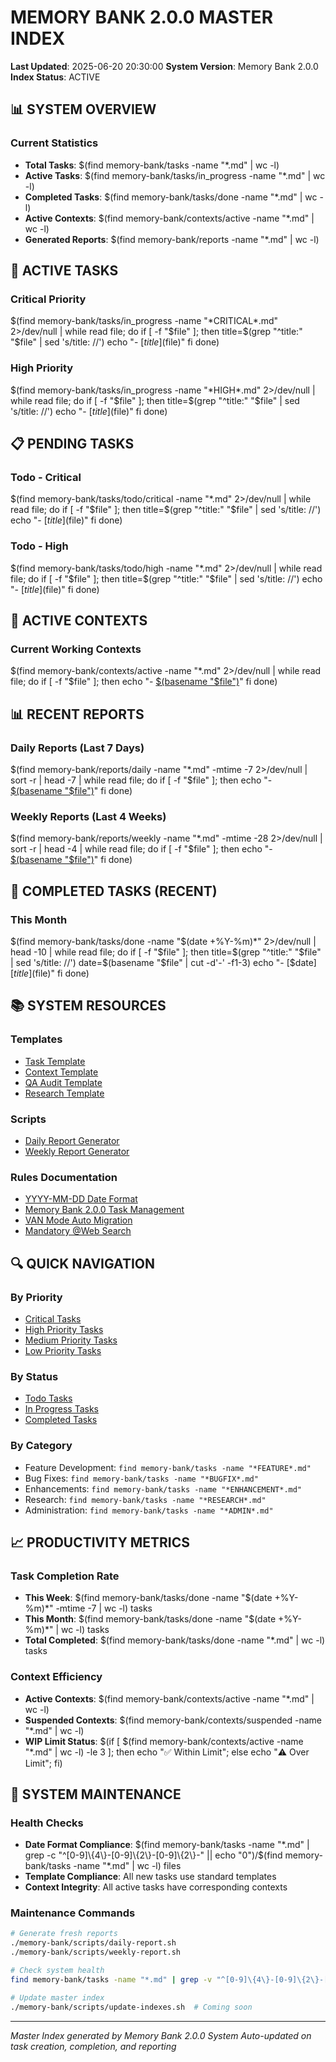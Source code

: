 # MEMORY BANK 2.0.0 MASTER INDEX

**Last Updated**: 2025-06-20 20:30:00
**System Version**: Memory Bank 2.0.0
**Index Status**: ACTIVE

## 📊 SYSTEM OVERVIEW

### Current Statistics
- **Total Tasks**: $(find memory-bank/tasks -name "*.md" | wc -l)
- **Active Tasks**: $(find memory-bank/tasks/in_progress -name "*.md" | wc -l)
- **Completed Tasks**: $(find memory-bank/tasks/done -name "*.md" | wc -l)
- **Active Contexts**: $(find memory-bank/contexts/active -name "*.md" | wc -l)
- **Generated Reports**: $(find memory-bank/reports -name "*.md" | wc -l)

## 🎯 ACTIVE TASKS

### Critical Priority
$(find memory-bank/tasks/in_progress -name "*CRITICAL*.md" 2>/dev/null | while read file; do
    if [ -f "$file" ]; then
        title=$(grep "^title:" "$file" | sed 's/title: //')
        echo "- [$title]($file)"
    fi
done)

### High Priority
$(find memory-bank/tasks/in_progress -name "*HIGH*.md" 2>/dev/null | while read file; do
    if [ -f "$file" ]; then
        title=$(grep "^title:" "$file" | sed 's/title: //')
        echo "- [$title]($file)"
    fi
done)

## 📋 PENDING TASKS

### Todo - Critical
$(find memory-bank/tasks/todo/critical -name "*.md" 2>/dev/null | while read file; do
    if [ -f "$file" ]; then
        title=$(grep "^title:" "$file" | sed 's/title: //')
        echo "- [$title]($file)"
    fi
done)

### Todo - High
$(find memory-bank/tasks/todo/high -name "*.md" 2>/dev/null | while read file; do
    if [ -f "$file" ]; then
        title=$(grep "^title:" "$file" | sed 's/title: //')
        echo "- [$title]($file)"
    fi
done)

## 🔄 ACTIVE CONTEXTS

### Current Working Contexts
$(find memory-bank/contexts/active -name "*.md" 2>/dev/null | while read file; do
    if [ -f "$file" ]; then
        echo "- [$(basename "$file")]($file)"
    fi
done)

## 📊 RECENT REPORTS

### Daily Reports (Last 7 Days)
$(find memory-bank/reports/daily -name "*.md" -mtime -7 2>/dev/null | sort -r | head -7 | while read file; do
    if [ -f "$file" ]; then
        echo "- [$(basename "$file")]($file)"
    fi
done)

### Weekly Reports (Last 4 Weeks)
$(find memory-bank/reports/weekly -name "*.md" -mtime -28 2>/dev/null | sort -r | head -4 | while read file; do
    if [ -f "$file" ]; then
        echo "- [$(basename "$file")]($file)"
    fi
done)

## 🎯 COMPLETED TASKS (RECENT)

### This Month
$(find memory-bank/tasks/done -name "$(date +%Y-%m)*" 2>/dev/null | head -10 | while read file; do
    if [ -f "$file" ]; then
        title=$(grep "^title:" "$file" | sed 's/title: //')
        date=$(basename "$file" | cut -d'-' -f1-3)
        echo "- [$date] [$title]($file)"
    fi
done)

## 📚 SYSTEM RESOURCES

### Templates
- [Task Template](../../_cursor/rules/isolation_rules/Templates/task-template.mdc.md)
- [Context Template](../../_cursor/rules/isolation_rules/Templates/context-template.mdc.md)
- [QA Audit Template](../../_cursor/rules/isolation_rules/Templates/qa-audit-template.mdc.md)
- [Research Template](../../_cursor/rules/isolation_rules/Templates/research-template.mdc.md)

### Scripts
- [Daily Report Generator](../scripts/daily-report.sh)
- [Weekly Report Generator](../scripts/weekly-report.sh)

### Rules Documentation
- [YYYY-MM-DD Date Format](../rules/yyyy-mm-dd-date-format.md)
- [Memory Bank 2.0.0 Task Management](../rules/memory-bank-2-task-management.md)
- [VAN Mode Auto Migration](../rules/van-mode-auto-migration.md)
- [Mandatory @Web Search](../rules/mandatory-web-search.md)

## 🔍 QUICK NAVIGATION

### By Priority
- [Critical Tasks](../tasks/todo/critical/)
- [High Priority Tasks](../tasks/todo/high/)
- [Medium Priority Tasks](../tasks/todo/medium/)
- [Low Priority Tasks](../tasks/todo/low/)

### By Status
- [Todo Tasks](../tasks/todo/)
- [In Progress Tasks](../tasks/in_progress/)
- [Completed Tasks](../tasks/done/)

### By Category
- Feature Development: `find memory-bank/tasks -name "*FEATURE*.md"`
- Bug Fixes: `find memory-bank/tasks -name "*BUGFIX*.md"`
- Enhancements: `find memory-bank/tasks -name "*ENHANCEMENT*.md"`
- Research: `find memory-bank/tasks -name "*RESEARCH*.md"`
- Administration: `find memory-bank/tasks -name "*ADMIN*.md"`

## 📈 PRODUCTIVITY METRICS

### Task Completion Rate
- **This Week**: $(find memory-bank/tasks/done -name "$(date +%Y-%m)*" -mtime -7 | wc -l) tasks
- **This Month**: $(find memory-bank/tasks/done -name "$(date +%Y-%m)*" | wc -l) tasks
- **Total Completed**: $(find memory-bank/tasks/done -name "*.md" | wc -l) tasks

### Context Efficiency
- **Active Contexts**: $(find memory-bank/contexts/active -name "*.md" | wc -l)
- **Suspended Contexts**: $(find memory-bank/contexts/suspended -name "*.md" | wc -l)
- **WIP Limit Status**: $(if [ $(find memory-bank/contexts/active -name "*.md" | wc -l) -le 3 ]; then echo "✅ Within Limit"; else echo "⚠️ Over Limit"; fi)

## 🔧 SYSTEM MAINTENANCE

### Health Checks
- **Date Format Compliance**: $(find memory-bank/tasks -name "*.md" | grep -c "^[0-9]\{4\}-[0-9]\{2\}-[0-9]\{2\}-" || echo "0")/$(find memory-bank/tasks -name "*.md" | wc -l) files
- **Template Compliance**: All new tasks use standard templates
- **Context Integrity**: All active tasks have corresponding contexts

### Maintenance Commands
```bash
# Generate fresh reports
./memory-bank/scripts/daily-report.sh
./memory-bank/scripts/weekly-report.sh

# Check system health
find memory-bank/tasks -name "*.md" | grep -v "^[0-9]\{4\}-[0-9]\{2\}-[0-9]\{2\}-" # Non-compliant files

# Update master index
./memory-bank/scripts/update-indexes.sh  # Coming soon
```

---
*Master Index generated by Memory Bank 2.0.0 System*
*Auto-updated on task creation, completion, and reporting*